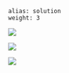 ````
alias: solution
weight: 3
````

![ ](http://1.bp.blogspot.com/-WsJi1PLK3iQ/T38w-2MDFGI/AAAAAAAAEJs/QjxssuUk0T8/s200/Picture3.png)

![ ](http://2.bp.blogspot.com/-oXHdnN9fZi4/T38w_uE_rfI/AAAAAAAAEJ0/X8BAYWVPwcg/s200/Picture4.png)

![ ](http://4.bp.blogspot.com/-ZFJ7v_WEKP4/T38xAn-oEcI/AAAAAAAAEJ8/_EaslaI-ECI/s200/Picture5.png)